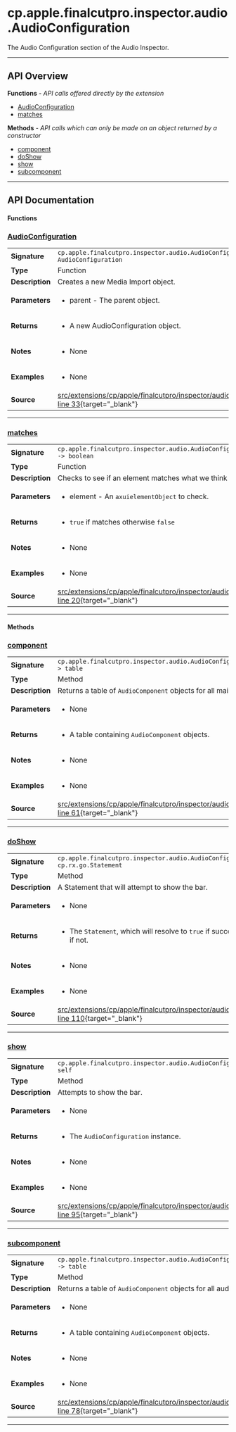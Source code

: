 # cp.apple.finalcutpro.inspector.audio.AudioConfiguration

The Audio Configuration section of the Audio Inspector.

---

## API Overview
**Functions** - _API calls offered directly by the extension_
 * [AudioConfiguration](#audioconfiguration)
 * [matches](#matches)

**Methods** - _API calls which can only be made on an object returned by a constructor_
 * [component](#component)
 * [doShow](#doshow)
 * [show](#show)
 * [subcomponent](#subcomponent)


---

## API Documentation

#### Functions


### [AudioConfiguration](#audioconfiguration)

|                                             |                                                                                     |
| --------------------------------------------|-------------------------------------------------------------------------------------|
| **Signature**                               | `cp.apple.finalcutpro.inspector.audio.AudioConfiguration(parent) -> AudioConfiguration`                                                                    |
| **Type**                                    | Function                                                                     |
| **Description**                             | Creates a new Media Import object.                                                                     |
| **Parameters**                              | <ul><li>parent - The parent object.</li></ul> |
| **Returns**                                 | <ul><li>A new AudioConfiguration object.</li></ul>          |
| **Notes**                                   | <ul><li>None</li></ul> |
| **Examples**                                | <ul><li>None</li></ul> |
| **Source**                                  | [src/extensions/cp/apple/finalcutpro/inspector/audio/AudioConfiguration.lua line 33](https://github.com/CommandPost/CommandPost/blob/develop/src/extensions/cp/apple/finalcutpro/inspector/audio/AudioConfiguration.lua#L33){target="_blank"} |

---


### [matches](#matches)

|                                             |                                                                                     |
| --------------------------------------------|-------------------------------------------------------------------------------------|
| **Signature**                               | `cp.apple.finalcutpro.inspector.audio.AudioConfiguration.matches(element) -> boolean`                                                                    |
| **Type**                                    | Function                                                                     |
| **Description**                             | Checks to see if an element matches what we think it should be.                                                                     |
| **Parameters**                              | <ul><li>element - An `axuielementObject` to check.</li></ul> |
| **Returns**                                 | <ul><li>`true` if matches otherwise `false`</li></ul>          |
| **Notes**                                   | <ul><li>None</li></ul> |
| **Examples**                                | <ul><li>None</li></ul> |
| **Source**                                  | [src/extensions/cp/apple/finalcutpro/inspector/audio/AudioConfiguration.lua line 20](https://github.com/CommandPost/CommandPost/blob/develop/src/extensions/cp/apple/finalcutpro/inspector/audio/AudioConfiguration.lua#L20){target="_blank"} |

---

#### Methods


### [component](#component)

|                                             |                                                                                     |
| --------------------------------------------|-------------------------------------------------------------------------------------|
| **Signature**                               | `cp.apple.finalcutpro.inspector.audio.AudioConfiguration:component() -> table`                                                                    |
| **Type**                                    | Method                                                                     |
| **Description**                             | Returns a table of `AudioComponent` objects for all main audio components.                                                                     |
| **Parameters**                              | <ul><li>None</li></ul> |
| **Returns**                                 | <ul><li>A table containing `AudioComponent` objects.</li></ul>          |
| **Notes**                                   | <ul><li>None</li></ul> |
| **Examples**                                | <ul><li>None</li></ul> |
| **Source**                                  | [src/extensions/cp/apple/finalcutpro/inspector/audio/AudioConfiguration.lua line 61](https://github.com/CommandPost/CommandPost/blob/develop/src/extensions/cp/apple/finalcutpro/inspector/audio/AudioConfiguration.lua#L61){target="_blank"} |

---


### [doShow](#doshow)

|                                             |                                                                                     |
| --------------------------------------------|-------------------------------------------------------------------------------------|
| **Signature**                               | `cp.apple.finalcutpro.inspector.audio.AudioConfiguration:doShow() -> cp.rx.go.Statement`                                                                    |
| **Type**                                    | Method                                                                     |
| **Description**                             | A Statement that will attempt to show the bar.                                                                     |
| **Parameters**                              | <ul><li>None</li></ul> |
| **Returns**                                 | <ul><li>The `Statement`, which will resolve to `true` if successful, or send an `error` if not.</li></ul>          |
| **Notes**                                   | <ul><li>None</li></ul> |
| **Examples**                                | <ul><li>None</li></ul> |
| **Source**                                  | [src/extensions/cp/apple/finalcutpro/inspector/audio/AudioConfiguration.lua line 110](https://github.com/CommandPost/CommandPost/blob/develop/src/extensions/cp/apple/finalcutpro/inspector/audio/AudioConfiguration.lua#L110){target="_blank"} |

---


### [show](#show)

|                                             |                                                                                     |
| --------------------------------------------|-------------------------------------------------------------------------------------|
| **Signature**                               | `cp.apple.finalcutpro.inspector.audio.AudioConfiguration:show() -> self`                                                                    |
| **Type**                                    | Method                                                                     |
| **Description**                             | Attempts to show the bar.                                                                     |
| **Parameters**                              | <ul><li>None</li></ul> |
| **Returns**                                 | <ul><li>The `AudioConfiguration` instance.</li></ul>          |
| **Notes**                                   | <ul><li>None</li></ul> |
| **Examples**                                | <ul><li>None</li></ul> |
| **Source**                                  | [src/extensions/cp/apple/finalcutpro/inspector/audio/AudioConfiguration.lua line 95](https://github.com/CommandPost/CommandPost/blob/develop/src/extensions/cp/apple/finalcutpro/inspector/audio/AudioConfiguration.lua#L95){target="_blank"} |

---


### [subcomponent](#subcomponent)

|                                             |                                                                                     |
| --------------------------------------------|-------------------------------------------------------------------------------------|
| **Signature**                               | `cp.apple.finalcutpro.inspector.audio.AudioConfiguration:subcomponent() -> table`                                                                    |
| **Type**                                    | Method                                                                     |
| **Description**                             | Returns a table of `AudioComponent` objects for all audio subcomponents.                                                                     |
| **Parameters**                              | <ul><li>None</li></ul> |
| **Returns**                                 | <ul><li>A table containing `AudioComponent` objects.</li></ul>          |
| **Notes**                                   | <ul><li>None</li></ul> |
| **Examples**                                | <ul><li>None</li></ul> |
| **Source**                                  | [src/extensions/cp/apple/finalcutpro/inspector/audio/AudioConfiguration.lua line 78](https://github.com/CommandPost/CommandPost/blob/develop/src/extensions/cp/apple/finalcutpro/inspector/audio/AudioConfiguration.lua#L78){target="_blank"} |

---

